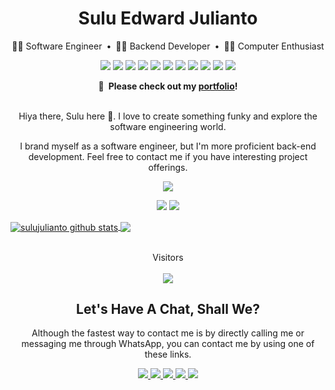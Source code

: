 <span align="center">

  <!-- Quick intro -->
  <h1 align="middle">Sulu Edward Julianto</h1>

  🤦‍♂️ Software Engineer&ensp;•&ensp;👨‍💻 Backend Developer&ensp;•&ensp;👷‍♂️ Computer Enthusiast

  <p align="middle">
  <img src="https://img.shields.io/badge/JavaScript-323330?style=for-the-badge&logo=javascript&logoColor=F7DF1E" />
  <img src="https://img.shields.io/badge/Vue.js-35495E?style=for-the-badge&logo=vue.js&logoColor=4FC08D" />
  <img src="https://img.shields.io/badge/nuxt.js-00C58E?style=for-the-badge&logo=nuxt.js&logoColor=white" />
  <img src="https://img.shields.io/badge/react-%2320232a.svg?style=for-the-badge&logo=react&logoColor=%2361DAFB" />
  <img src="https://img.shields.io/badge/Next-black?style=for-the-badge&logo=next.js&logoColor=white" />
  <img src="https://img.shields.io/badge/Node.js-43853D?style=for-the-badge&logo=node.js&logoColor=white" />
  <img src="https://img.shields.io/badge/TypeScript-007ACC?style=for-the-badge&logo=typescript&logoColor=white" />
  <img src="https://img.shields.io/badge/Go-00ADD8?style=for-the-badge&logo=go&logoColor=white" />
  <img src="https://img.shields.io/badge/Python-3776AB?style=for-the-badge&logo=python&logoColor=white" />
  <img src="https://img.shields.io/badge/PHP-777BB4?style=for-the-badge&logo=php&logoColor=white" />
  <img src="https://img.shields.io/badge/C%2FC++-00599C?style=for-the-badge&logo=c&logoColor=white" />
</p>
  
  **📝&ensp;Please check out my [portfolio](https://sulujulianto.github.io)!**<br><br>

  Hiya there, Sulu here 👋. I love to create something funky and explore the software engineering world.

  I brand myself as a software engineer, but I'm more proficient back-end development. Feel free to contact me if you have interesting project offerings.

  <!-- GitHub Stats -->
  ![](http://github-profile-summary-cards.vercel.app/api/cards/profile-details?username=sulujulianto&theme=aura_dark)

  ![](http://github-profile-summary-cards.vercel.app/api/cards/stats?username=sulujulianto&theme=aura_dark)
  ![](http://github-profile-summary-cards.vercel.app/api/cards/repos-per-language?username=sulujulianto&theme=aura_dark)

  <a href="https://github.com/anuraghazra/github-readme-stats">
  <img align="center" src="https://github-readme-stats.vercel.app/api?username=sulujulianto&show_icons=true&include_all_commits=true&theme=radical&hide_border=true" alt="sulujulianto github stats" />
</a> 
<a href="">
  <img align="center" src="https://github-readme-stats.vercel.app/api/top-langs/?username=sulujulianto&layout=compact&theme=radical&hide_border=true" />
</a>

  
  
  
  <!-- Visitor count -->
  <br>Visitors<br><br>
  <img src="https://profile-counter.glitch.me/sulujulianto/count.svg">

  ## Let's Have A Chat, Shall We?

Although the fastest way to contact me is by directly calling me or messaging me through WhatsApp, you can contact me by using one of these links.

<p>
    <a href="mailto:sulucodes@gmail.com?subject=[DEV]" target="_blank">
        <img src="https://img.shields.io/badge/Gmail-D14836?style=for-the-badge&logo=gmail&logoColor=white" />
    </a>
    <a href="https://twitter.com/sulucodes" target="_blank">
        <img src="https://img.shields.io/badge/Twitter-1DA1F2?style=for-the-badge&logo=twitter&logoColor=white" />
    </a>
    <a href="https://github.com/sulujulianto" target="_blank">
        <img src="https://img.shields.io/badge/GitHub-100000?style=for-the-badge&logo=github&logoColor=white" />
    </a>
    <a href="https://www.linkedin.com/in/sulujulianto/" target="_blank">
        <img src="https://img.shields.io/badge/LinkedIn-0077B5?style=for-the-badge&logo=linkedin&logoColor=white" />
    </a>
    <a href="https://www.facebook.com/sulujulianto" target="_blank">
        <img src="https://img.shields.io/badge/Facebook-1877F2?style=for-the-badge&logo=facebook&logoColor=white" />
    </a>
</p>
</span>


